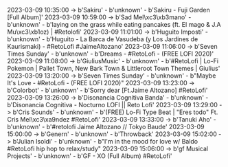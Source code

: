 2023-03-09 10:35:00 -> b'Sakiru' - b'unknown' - b'Sakiru - Fuji Garden [Full Album]'
2023-03-09 10:59:00 -> b'Sad Mel\xc3\xb3mano' - b'unknown' - b'laying on the grass while eating pancakes (ft. El mago & J.A Mu\xc3\xb1oz)  |  #Retolofi'
2023-03-09 11:01:00 -> b'Huguito Imposti' - b'unknown' - b'Huguito -  La Barca de Vasudeba (y Los Jardines de Kaurismaki) - #RetoLofi #JaimeAltozano'
2023-03-09 11:06:00 -> b'Seven Times Sunday' - b'unknown' - b'Dreams  - #RetoLofi  - (FREE LOFI 2020)'
2023-03-09 11:08:00 -> b'GiuliusMusic' - b'unknown' - b'#RetoLofi | Lo-Fi Pokemon | Pallet Town, New Bark Town & Littleroot Town Themes | Giulius'
2023-03-09 13:20:00 -> b'Seven Times Sunday' - b'unknown' - b"Maybe It's Love   - #RetoLofi  - (FREE LOFI 2020)"
2023-03-09 13:23:00 -> b'Colorbot' - b'unknown' - b'Sorry dear [Ft.Jaime Altozano] #RetoLofi'
2023-03-09 13:26:00 -> b'Disonancia Cognitiva Banda' - b'unknown' - b'Disonancia Cognitiva - Nocturno LOFI || Reto Lofi'
2023-03-09 13:29:00 -> b'Cris Sounds' - b'unknown' - b'(FREE) Lo-Fi Type Beat | "Eres todo" Ft. Cris Mel\xc3\xa9ndez #RetoLofi'
2023-03-09 13:33:00 -> b'Tanuki Aho' - b'unknown' - b'#retolofi Jaime Altozano // Tokyo Baude'
2023-03-09 15:00:00 -> b'Genern' - b'unknown' - b'Throwback'
2023-03-09 15:02:00 -> b'Julian Isoldi' - b'unknown' - b"I'm in the mood for love w/ Baldo #RetoLofi hip hop to relax/study"
2023-03-09 15:06:00 -> b'gf Musical Projects' - b'unknown' - b'GF - XO (Full Album) #RetoLofi'
